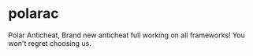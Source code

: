 # polarac
Polar Anticheat, Brand new anticheat full working on all frameworks! You won't regret choosing us.
